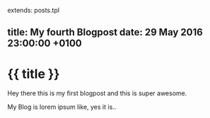 extends: posts.tpl

title:   My fourth Blogpost
date:    29 May 2016 23:00:00 +0100
---
# {{ title }}

Hey there this is my first blogpost and this is super awesome.

My Blog is lorem ipsum like, yes it is..
